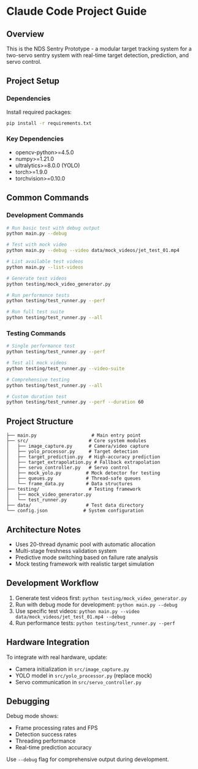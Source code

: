 # Claude Code Project Guide

## Overview
This is the NDS Sentry Prototype - a modular target tracking system for a two-servo sentry system with real-time target detection, prediction, and servo control.

## Project Setup

### Dependencies
Install required packages:
```bash
pip install -r requirements.txt
```

### Key Dependencies
- opencv-python>=4.5.0
- numpy>=1.21.0
- ultralytics>=8.0.0 (YOLO)
- torch>=1.9.0
- torchvision>=0.10.0

## Common Commands

### Development Commands
```bash
# Run basic test with debug output
python main.py --debug

# Test with mock video
python main.py --debug --video data/mock_videos/jet_test_01.mp4

# List available test videos
python main.py --list-videos

# Generate test videos
python testing/mock_video_generator.py

# Run performance tests
python testing/test_runner.py --perf

# Run full test suite
python testing/test_runner.py --all
```

### Testing Commands
```bash
# Single performance test
python testing/test_runner.py --perf

# Test all mock videos
python testing/test_runner.py --video-suite

# Comprehensive testing
python testing/test_runner.py --all

# Custom duration test
python testing/test_runner.py --perf --duration 60
```

## Project Structure
```
├── main.py                    # Main entry point
├── src/                      # Core system modules
│   ├── image_capture.py      # Camera/video capture
│   ├── yolo_processor.py     # Target detection
│   ├── target_prediction.py  # High-accuracy prediction
│   ├── target_extrapolation.py # Fallback extrapolation
│   ├── servo_controller.py   # Servo control
│   ├── mock_yolo.py         # Mock detector for testing
│   ├── queues.py            # Thread-safe queues
│   └── frame_data.py        # Data structures
├── testing/                  # Testing framework
│   ├── mock_video_generator.py
│   └── test_runner.py
├── data/                    # Test data directory
└── config.json             # System configuration
```

## Architecture Notes
- Uses 20-thread dynamic pool with automatic allocation
- Multi-stage freshness validation system
- Predictive mode switching based on failure rate analysis
- Mock testing framework with realistic target simulation

## Development Workflow
1. Generate test videos first: `python testing/mock_video_generator.py`
2. Run with debug mode for development: `python main.py --debug`
3. Use specific test videos: `python main.py --video data/mock_videos/jet_test_01.mp4 --debug`
4. Run performance tests: `python testing/test_runner.py --perf`

## Hardware Integration
To integrate with real hardware, update:
- Camera initialization in `src/image_capture.py`
- YOLO model in `src/yolo_processor.py` (replace mock)
- Servo communication in `src/servo_controller.py`

## Debugging
Debug mode shows:
- Frame processing rates and FPS
- Detection success rates
- Threading performance
- Real-time prediction accuracy

Use `--debug` flag for comprehensive output during development.